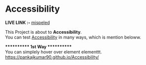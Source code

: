 # Accessibility

<b>LIVE LINK :- </b> <u>mispeled</u>

This Project is about to <b>Accessibility</b>.<br>
You can test <u>Accessibility</u> in many ways, which is mention beloww.

<b>********** 1st Way **********</b><br>
You can simplely hover over element elementtt.
https://pankajkumar90.github.io/Accessibility/
